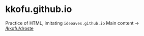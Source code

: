 # kkofu.github.io
Practice of HTML, imitating `ideoaves.github.io`
Main content → [/kkofu/droste](https://github.com/kkofu/droste)
